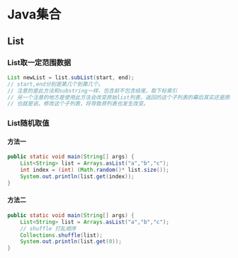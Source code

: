 # Java集合

## List
### List取一定范围数据
```java
List newList = list.subList(start, end);
// start,end分别是第几个到第几个。
// 注意的是此方法和substring一样，包含前不包含结尾，取下标索引
// 另一个注意的地方是使用此方法会改变原始list列表，返回的这个子列表的幕后其实还是原列表；
// 也就是说，修改这个子列表，将导致原列表也发生改变。
```
### List随机取值
#### 方法一
```java
public static void main(String[] args) {
    List<String> list = Arrays.asList("a","b","c");
    int index = (int) (Math.random()* list.size());
    System.out.println(list.get(index));
}
```
#### 方法二
```java
public static void main(String[] args) {
    List<String> list = Arrays.asList("a","b","c");
    // shuffle 打乱顺序 
    Collections.shuffle(list);
    System.out.println(list.get(0));
}
```
